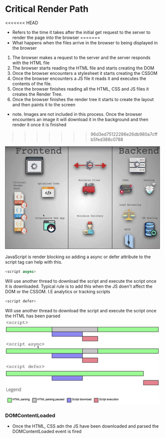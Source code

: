# Critical Render Path

<<<<<<< HEAD
- Refers to the time it takes after the initial get request to the server to render the page into the browser
=======
- What happens when the files arrive in the browser to being displayed in the browser

1. The browser makes a request to the server and the server responds with the HTML file
2. The browser starts reading the HTML file and starts creating the DOM
3. Once the browser encounters a stylesheet it starts creating the CSSOM
4. Once the browser encounters a JS file it reads it and executes the contents of the file.
5. Once the browser finishes reading all the HTML, CSS and JS files it creates the Render Tree.
6. Once the browser finishes the render tree it starts to create the layout and then paints it to the screen

- note. Images are not included in this process. Once the browser encounters an image it will download it in the background and then render it once it is finished
>>>>>>> 96d3ed75122286e26db980a7cffb5fed388c0788

![](./img/image.jpg)

JavaScript is render blocking so adding a async or defer attribute to the script tag can help with this. 
``` javascript
<script async>
 ```
Will use another thread to download the script and execute the script once it is downloaded. Typical rule is to add this when the JS doen't affect the DOM or the CSSOM. I.E analytics or tracking scripts

``` javascript
<script defer>
 ```
 Will use another thread to download the script and execute the script once the HTML has been parsed
![](./img/scripts.jpg)


### DOMContentLoaded

- Once the HTML, CSS adn the JS have been downloaded and parsed the DOMContentLoaded event is fired